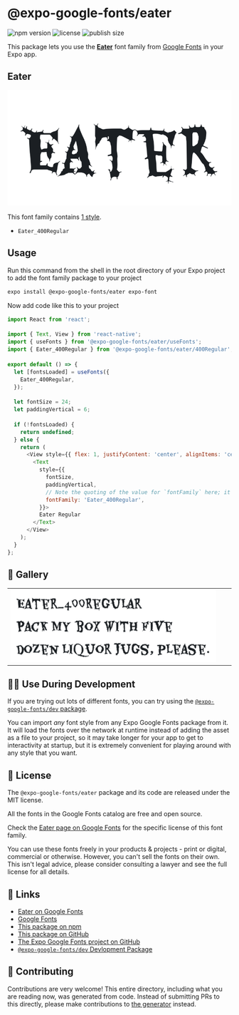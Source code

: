 # @expo-google-fonts/eater

![npm version](https://flat.badgen.net/npm/v/@expo-google-fonts/eater)
![license](https://flat.badgen.net/github/license/expo/google-fonts)
![publish size](https://flat.badgen.net/packagephobia/install/@expo-google-fonts/eater)

This package lets you use the [**Eater**](https://fonts.google.com/specimen/Eater) font family from [Google Fonts](https://fonts.google.com/) in your Expo app.

## Eater

![Eater](./font-family.png)

This font family contains [1 style](#-gallery).

- `Eater_400Regular`

## Usage

Run this command from the shell in the root directory of your Expo project to add the font family package to your project
```sh
expo install @expo-google-fonts/eater expo-font
```

Now add code like this to your project
```js
import React from 'react';

import { Text, View } from 'react-native';
import { useFonts } from '@expo-google-fonts/eater/useFonts';
import { Eater_400Regular } from '@expo-google-fonts/eater/400Regular';

export default () => {
  let [fontsLoaded] = useFonts({
    Eater_400Regular,
  });

  let fontSize = 24;
  let paddingVertical = 6;

  if (!fontsLoaded) {
    return undefined;
  } else {
    return (
      <View style={{ flex: 1, justifyContent: 'center', alignItems: 'center' }}>
        <Text
          style={{
            fontSize,
            paddingVertical,
            // Note the quoting of the value for `fontFamily` here; it expects a string!
            fontFamily: 'Eater_400Regular',
          }}>
          Eater Regular
        </Text>
      </View>
    );
  }
};

```

## 🔡 Gallery


||||
|-|-|-|
|![Eater_400Regular](./Eater_400Regular.ttf.png)||||


## 👩‍💻 Use During Development

If you are trying out lots of different fonts, you can try using the [`@expo-google-fonts/dev` package](https://github.com/expo/google-fonts/tree/master/font-packages/dev#readme).

You can import *any* font style from any Expo Google Fonts package from it. It will load the fonts
over the network at runtime instead of adding the asset as a file to your project, so it may take longer
for your app to get to interactivity at startup, but it is extremely convenient
for playing around with any style that you want.

## 📖 License

The `@expo-google-fonts/eater` package and its code are released under the MIT license.

All the fonts in the Google Fonts catalog are free and open source.

Check the [Eater page on Google Fonts](https://fonts.google.com/specimen/Eater) for the specific license of this font family.

You can use these fonts freely in your products & projects - print or digital, commercial or otherwise. However, you can't sell the fonts on their own. This isn't legal advice, please consider consulting a lawyer and see the full license for all details.

## 🔗 Links

- [Eater on Google Fonts](https://fonts.google.com/specimen/Eater)
- [Google Fonts](https://fonts.google.com/)
- [This package on npm](https://www.npmjs.com/package/@expo-google-fonts/eater)
- [This package on GitHub](https://github.com/expo/google-fonts/tree/master/font-packages/eater)
- [The Expo Google Fonts project on GitHub](https://github.com/expo/google-fonts)
- [`@expo-google-fonts/dev` Devlopment Package](https://github.com/expo/google-fonts/tree/master/font-packages/dev)

## 🤝 Contributing

Contributions are very welcome! This entire directory, including what you are reading now, was generated from code. Instead of submitting PRs to this directly, please make contributions to [the generator](https://github.com/expo/google-fonts/tree/master/packages/generator) instead.
